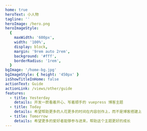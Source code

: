 ```yaml
---
home: true
heroText: 小人物
tagline: ''
heroImage: /hero.png
heroImageStyle:
  {
    maxWidth: '600px',
    width: '100%',
    display: block,
    margin: '9rem auto 2rem',
    background: '#fff',
    borderRadius: '1rem',
  }
bgImage: '/home-bg.jpg'
bgImageStyle: { height: '450px' }
isShowTitleInHome: false
actionText: Guide
actionLink: /views/other/guide
features:
  - title: Yesterday
    details: 开发一款看着开心、写着顺手的 vuepress 博客主题
  - title: Today
    details: 希望帮助更多的人花更多的时间在内容创作上，而不是博客搭建上
  - title: Tomorrow
    details: 希望更多的爱好者能够参与进来，帮助这个主题更好的成长
---
```

